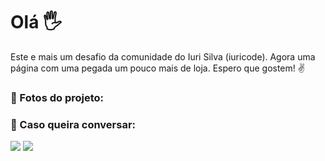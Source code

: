 # Olá 🖐

Este e mais um desafio da comunidade do Iuri Silva (iuricode). Agora uma página com uma pegada um pouco mais de loja. 
Espero que gostem! ✌

### 📸 Fotos do projeto:


### 📧 Caso queira conversar:
  <div>
    <a href = "mailto: hugocamposarimathea@gmail.com"><img src="https://img.shields.io/badge/Gmail-D14836?style=for-the-badge&logo=gmail&logoColor=white" target="_blank"></a>
    <a href="https://www.linkedin.com/in/hugocamposarimathea" target="_blank"><img src="https://img.shields.io/badge/-LinkedIn-%230077B5?style=for-the-badge&logo=linkedin&logoColor=white" target="_blank"></a> 
  </div><br/>

